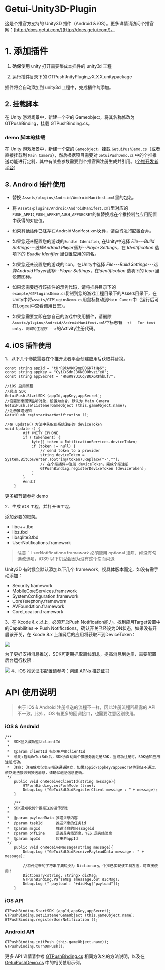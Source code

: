 # Getui-Unity3D-Plugin
这是个推官方支持的 Unity3D 插件（Android & iOS）。更多详情请访问个推官网：[http://docs.getui.com/](http://docs.getui.com/)。
# 1. 添加插件

1. 确保使用 unity 打开需要集成本插件的 unity3d 工程

2. 运行插件目录下的 GTPushUnityPlugin_vX.X.X.unitypackage

插件将会自动添加到 unity3d 工程中，完成插件的添加。

## 2. 挂载脚本
在 Unity 游戏场景中，新建一个空的 Gameobject，将其名称修改为 GTPushBinding，挂载 GTPushBinding.cs。

### demo 脚本的挂载
在 Unity 游戏场景中，新建一个空的 `Gameobject`，挂载 `GetuiPushDemo.cs`（或者直接挂载到 `Main Camera`），然后根据项目需要对 `GetuiPushDemo.cs` 中的个推推送功能进行定制，其中有某些参数需要到个推官网注册生成并引用。（[个推开发者平台](https://dev.getui.com/dos4.0/index.html#login)）

## 3. Android 插件使用
- 替换 `Assets/plugins/Android/AndroidManifest.xml`里的包名。

- 将 `Assets/plugins/Android/AndroidManifest.xml`里对应的`PUSH_APPID`,`PUSH_APPKEY`,`AUSH_APPSECRET`的值替换成在个推控制台应用配置中获得的对应值。

- 如果其他插件已经存在AndroidManifest.xml文件，请自行进行配置合并。

- 如果您还未配置您的游戏的`Bundle Idenifier`, 在Unity中选择 *File---Build Settings---选择Android Player图标--Player Settings*，在 *Identification* 选项下的 *Bundle Idenifier* 里设置应用的包名。

- 如果您还未设置您的游戏的Icon，在Unity中选择 *File---Build Settings---选择Android Player图标--Player Settings*，在*Identification* 选项下的 *Icon* 里设置图标。

- 如果您需要运行该插件的示例代码，请将插件目录下的`example/GTPluginsDemo.cs`复制到您的游戏工程目录下的Assets目录下，在Unity中将`Assets/GTPluginsDemo.cs`用鼠标拖动到`Main Camera`中（运行后可在Logcat中查看调用日志）。

- 如果您需要立即在您自己的游戏中使用插件，请删除`Assets/plugins/Android/AndroidManifest.xml`中标志有`  <!-- For test only. 测试的主程序 -->`的Activity注册代码。

## 4. iOS 插件使用

1、以下几个参数需要在个推开发者平台创建应用后获取并替换。

```
const string appId = "tHrR9RAVKK9npDDGK7tHp6";
const string appKey = "CyiCeSdnJB6N0O0hvziYe8";
const string appSecret = "HGuR9YU1Cq7BUXGXBhbLf7";
```

```
//iOS 启用流程
//启动 SDK
GetuiPush.StartSDK (appId,appKey,appSecret);
//设置消息回调监听对象，设置为自身，默认为 Main Camera
GetuiPush.setListenerGameObject (this.gameObject.name);
//注册推送通知
GetuiPush.registerUserNotification ();
```
```
//在 update() 方法中获取到系统注册的 deviceToken
void Update () {
		#if UNITY_IPHONE
		if (!tokenSent) {
			byte[] token = NotificationServices.deviceToken;
			if (token != null) {
				// send token to a provider
				string deviceToken = System.BitConverter.ToString(token).Replace("-","");
				// 在个推插件中注册 deviceToken，完成个推注册
				GTPushBinding.registerDeviceToken (deviceToken);
			}
		}
		#endif
	}
```
更多细节请参考 demo

2、生成 iOS 工程，并打开该工程。

添加必要的框架。

* libc++.tbd
* libz.tbd
* libsqlite3.tbd
* UserNotifications.framework

> 注意：UserNotifications.framework 必须使用 optional 选项，如没有勾选改选项，iOS9 以下机型会因为没有这个库而闪退

Unity3D 有时候会默认添加以下几个 framework，视具体版本而定，如没有需手动添加：

* Security.framework
* MobileCoreServices.framework
* SystemConfiguration.framework
* CoreTelephony.framework
* AVFoundation.framework
* CoreLocation.framework

3、在 Xcode 8.x 以上，必须开启Push Notification能力。找到应用Target设置中的Capabilities -> Push Notifications，确认开关已经设为ON状态。如果没有开启该开关，在 Xcode 8.x 上编译后的应用将获取不到DeviceToken：

![](http://docs.getui.com/mobile/ios/img/xcode_capability.png)

为了更好支持消息推送，SDK可定期抓取离线消息，提高消息到达率，需要配置后台运行权限：

![](http://docs.getui.com/mobile/ios/img/xcode_background.png)
4、iOS 推送证书配置请参考：[创建 APNs 推送证书](http://docs.getui.com/mobile/ios/apns/)

# API 使用说明
> 由于 iOS & Android 注册推送的流程不一样，因此注册流程所暴露的 API 不一致。此外，iOS 有更多的回调接口，也需要注意区别使用。

### iOS & Android

```
/**
 *  SDK登入成功返回clientId
 *
 *  @param clientId 标识用户的clientId
 *  说明:启动GeTuiSdk后，SDK会自动向个推服务器注册SDK，当成功注册时，SDK通知应用注册成功。
 *  注意: 注册成功仅表示推送通道建立，如果appid/appkey/appSecret等验证不通过，依然无法接收到推送消息，请确保验证信息正确。
 */
	public void onReceiveClientId(string message){
		GTPushBinding.setPushMode (true);
		Debug.Log ("GeTuiSdkDidRegisterClient message : " + message);
	}

	/**
 *  SDK通知收到个推推送的透传消息
 *
 *  @param payloadData 推送消息内容
 *  @param taskId      推送消息的任务id
 *  @param msgId       推送消息的messageid
 *  @param offLine     是否是离线消息，YES.是离线消息
 *  @param appId       应用的appId
 */
	public void onReceiveMessage(string message){
		Debug.Log ("GeTuiSdkDidReceivePayloadData message : " + message);

		//将传过来的字符串字典转换为 Dictionary，个推已实现该工具方法，可直接使用！
		Dictionary<string, string> dicMsg;
		GTPushBinding.ParseMsg (message,out dicMsg);
		Debug.Log (" payload : "+dicMsg["payload"]);
	}
```

### iOS API
```
GTPushBinding.StartSDK (appId,appKey,appSecret);
GTPushBinding.setListenerGameObject (this.gameObject.name);
GTPushBinding.registerUserNotification ();
```

### Android API
```
GTPushBinding.initPush (this.gameObject.name));
GTPushBinding.turnOnPush();
```

更多 API 详情请参考 [GTPushBinding.cs](https://github.com/GetuiLaboratory/getui-unity3d/blob/master/Plugins/GTPushBinding.cs) 相同方法名的方法说明，以及在 [GetuiPushDemo.cs](https://github.com/GetuiLaboratory/getui-unity3d/blob/master/Example/GetuiPushDemo.cs) 中的相关使用示例。
